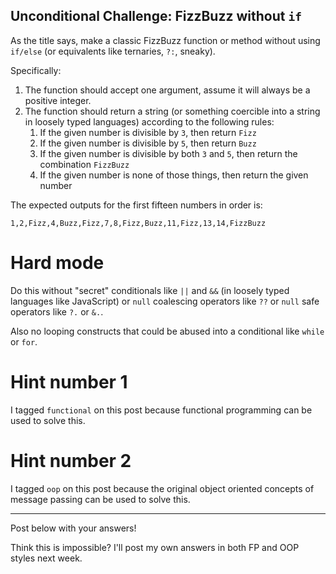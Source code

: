 ## Unconditional Challenge: FizzBuzz without `if`

As the title says, make a classic FizzBuzz function or method without using `if/else` (or equivalents like ternaries, `?:`, sneaky).

Specifically:

1. The function should accept one argument, assume it will always be a positive integer.
2. The function should return a string (or something coercible into a string in loosely typed languages) according to the following rules:
    1. If the given number is divisible by `3`, then return `Fizz`
    2. If the given number is divisible by `5`, then return `Buzz`
    3. If the given number is divisible by both `3` and `5`, then return the combination `FizzBuzz`
    4. If the given number is none of those things, then return the given number

The expected outputs for the first fifteen numbers in order is:
```
1,2,Fizz,4,Buzz,Fizz,7,8,Fizz,Buzz,11,Fizz,13,14,FizzBuzz
```

# Hard mode

Do this without "secret" conditionals like `||` and `&&` (in loosely typed languages like JavaScript) or `null` coalescing operators like `??` or `null` safe operators like `?.` or `&.`.

Also no looping constructs that could be abused into a conditional like `while` or `for`.

# Hint number 1

I tagged `functional` on this post because functional programming can be used to solve this.

# Hint number 2

I tagged `oop` on this post because the original object oriented concepts of message passing can be used to solve this.

---

Post below with your answers!

Think this is impossible? I'll post my own answers in both FP and OOP styles next week.